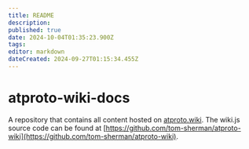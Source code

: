 ```yaml
---
title: README
description: 
published: true
date: 2024-10-04T01:35:23.900Z
tags: 
editor: markdown
dateCreated: 2024-09-27T01:15:34.455Z
---
```


# atproto-wiki-docs
A repository that contains all content hosted on [atproto.wiki](https://atproto.wiki). The wiki.js source code can be found at [https://github.com/tom-sherman/atproto-wiki](https://github.com/tom-sherman/atproto-wiki).